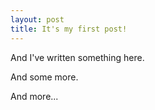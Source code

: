 ```yaml
---
layout: post
title: It's my first post!
---
```


And I've written something here.

And some more.

And more...